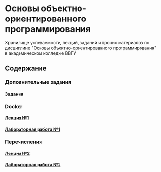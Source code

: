 # Основы объектно-ориентированного программирования
Хранилище успеваемости, лекций, заданий и прочих материалов по дисциплине "Основы объектно-ориентированного программирования" в академическом колледже ВВГУ

## Содержание

### Дополнительные задания

#### [Задания](labs/tasks.md)

### Docker

#### [Лекция №1](lecs/lec1.md)
#### [Лабораторная работа №1](labs/lab1.md)

### Перечисления

#### [Лекция №2](lecs/lec2.ipynb)
#### [Лабораторная работа №2](labs/lab1.md)